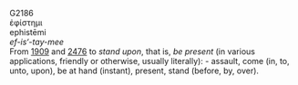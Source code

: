 G2186  
ἐφίστημι  
ephistēmi  
*ef-is‘-tay-mee*  
From [1909](g1909) and [2476](g2476) to *stand* *upon*, that is, *be*
*present* (in various applications, friendly or otherwise, usually
literally): - assault, come (in, to, unto, upon), be at hand (instant),
present, stand (before, by, over).  
